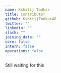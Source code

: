 ```yaml
---
name: Kshitij Todkar
title: Contributor
github: KshitijTodkar48
twitter: ""
linkedin: ""
slack: ""
joining_date: ""
core: false
intern: false
operations: false
---
```


Still waiting for this
